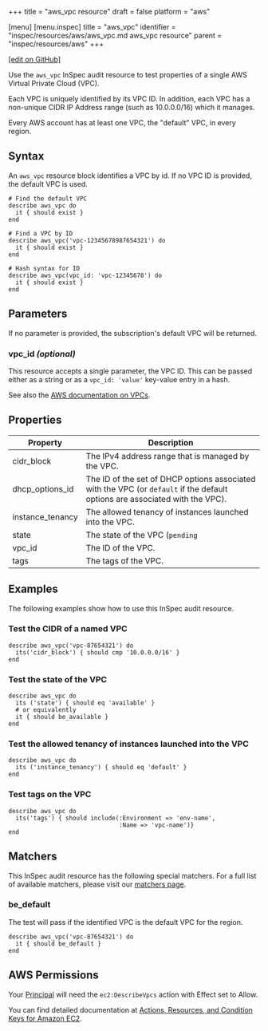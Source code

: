 +++
title = "aws_vpc resource"
draft = false
platform = "aws"

[menu]
  [menu.inspec]
    title = "aws_vpc"
    identifier = "inspec/resources/aws/aws_vpc.md aws_vpc resource"
    parent = "inspec/resources/aws"
+++

[\[edit on GitHub\]](https://github.com/inspec/inspec-aws/blob/master/docs/resources/aws_vpc.md)

Use the `aws_vpc` InSpec audit resource to test properties of a single AWS Virtual Private Cloud (VPC).

Each VPC is uniquely identified by its VPC ID. In addition, each VPC has a non-unique CIDR IP Address range (such as 10.0.0.0/16) which it manages.

Every AWS account has at least one VPC, the "default" VPC, in every region.

## Syntax

An `aws_vpc` resource block identifies a VPC by id. If no VPC ID is provided, the default VPC is used.

    # Find the default VPC
    describe aws_vpc do
      it { should exist }
    end

    # Find a VPC by ID
    describe aws_vpc('vpc-12345678987654321') do
      it { should exist }
    end

    # Hash syntax for ID
    describe aws_vpc(vpc_id: 'vpc-12345678') do
      it { should exist }
    end

## Parameters

If no parameter is provided, the subscription's default VPC will be returned.

### vpc_id _(optional)_

This resource accepts a single parameter, the VPC ID.
This can be passed either as a string or as a `vpc_id: 'value'` key-value entry in a hash.

See also the [AWS documentation on VPCs](https://docs.aws.amazon.com/vpc/latest/userguide/what-is-amazon-vpc.html).

## Properties

| Property         | Description                                                                                                                  |
| ---------------- | ---------------------------------------------------------------------------------------------------------------------------- |
| cidr_block       | The IPv4 address range that is managed by the VPC.                                                                           |
| dhcp_options_id  | The ID of the set of DHCP options associated with the VPC (or `default` if the default options are associated with the VPC). |
| instance_tenancy | The allowed tenancy of instances launched into the VPC.                                                                      |
| state            | The state of the VPC (`pending`                                                                                              | `available`). |
| vpc_id           | The ID of the VPC.                                                                                                           |
| tags             | The tags of the VPC.                                                                                                         |

## Examples

The following examples show how to use this InSpec audit resource.

### Test the CIDR of a named VPC

    describe aws_vpc('vpc-87654321') do
      its('cidr_block') { should cmp '10.0.0.0/16' }
    end

### Test the state of the VPC

    describe aws_vpc do
      its ('state') { should eq 'available' }
      # or equivalently
      it { should be_available }
    end

### Test the allowed tenancy of instances launched into the VPC

    describe aws_vpc do
      its ('instance_tenancy') { should eq 'default' }
    end

### Test tags on the VPC

    describe aws_vpc do
      its('tags') { should include(:Environment => 'env-name',
                                   :Name => 'vpc-name')}
    end

## Matchers

This InSpec audit resource has the following special matchers. For a full list of available matchers, please visit our [matchers page](/inspec/matchers/).

### be_default

The test will pass if the identified VPC is the default VPC for the region.

    describe aws_vpc('vpc-87654321') do
      it { should be_default }
    end

## AWS Permissions

Your [Principal](https://docs.aws.amazon.com/IAM/latest/UserGuide/intro-structure.html#intro-structure-principal) will need the `ec2:DescribeVpcs` action with Effect set to Allow.

You can find detailed documentation at [Actions, Resources, and Condition Keys for Amazon EC2](https://docs.aws.amazon.com/IAM/latest/UserGuide/list_amazonec2.html).
